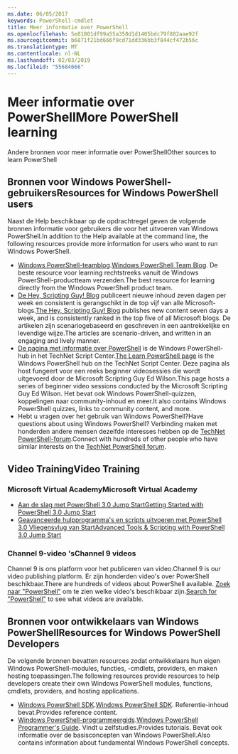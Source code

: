 ```yaml
---
ms.date: 06/05/2017
keywords: PowerShell-cmdlet
title: Meer informatie over PowerShell
ms.openlocfilehash: 5e81801df99a55a358d1d1405bdc79f882aae92f
ms.sourcegitcommit: b6871f21bd666f9cd71dd336bb3f844cf472b56c
ms.translationtype: MT
ms.contentlocale: nl-NL
ms.lasthandoff: 02/03/2019
ms.locfileid: "55684666"
---
```

# <a name="more-powershell-learning"></a><span data-ttu-id="ea069-103">Meer informatie over PowerShell</span><span class="sxs-lookup"><span data-stu-id="ea069-103">More PowerShell learning</span></span>

<span data-ttu-id="ea069-104">Andere bronnen voor meer informatie over PowerShell</span><span class="sxs-lookup"><span data-stu-id="ea069-104">Other sources to learn PowerShell</span></span>

## <a name="resources-for-windows-powershell-users"></a><span data-ttu-id="ea069-105">Bronnen voor Windows PowerShell-gebruikers</span><span class="sxs-lookup"><span data-stu-id="ea069-105">Resources for Windows PowerShell users</span></span>

<span data-ttu-id="ea069-106">Naast de Help beschikbaar op de opdrachtregel geven de volgende bronnen informatie voor gebruikers die voor het uitvoeren van Windows PowerShell.</span><span class="sxs-lookup"><span data-stu-id="ea069-106">In addition to the Help available at the command line, the following resources provide more information for users who want to run Windows PowerShell.</span></span>

- <span data-ttu-id="ea069-107">[Windows PowerShell-teamblog](https://blogs.msdn.microsoft.com/powershell/).</span><span class="sxs-lookup"><span data-stu-id="ea069-107">[Windows PowerShell Team Blog](https://blogs.msdn.microsoft.com/powershell/).</span></span> <span data-ttu-id="ea069-108">De beste resource voor learning rechtstreeks vanuit de Windows PowerShell-productteam verzenden.</span><span class="sxs-lookup"><span data-stu-id="ea069-108">The best resource for learning directly from the Windows PowerShell product team.</span></span>
- <span data-ttu-id="ea069-109">[De Hey, Scripting Guy! Blog](https://blogs.technet.microsoft.com/heyscriptingguy/) publiceert nieuwe inhoud zeven dagen per week en consistent is gerangschikt in de top vijf van alle Microsoft-blogs.</span><span class="sxs-lookup"><span data-stu-id="ea069-109">[The Hey, Scripting Guy! Blog](https://blogs.technet.microsoft.com/heyscriptingguy/) publishes new content seven days a week, and is consistently ranked in the top five of all Microsoft blogs.</span></span> <span data-ttu-id="ea069-110">De artikelen zijn scenariogebaseerd en geschreven in een aantrekkelijke en levendige wijze.</span><span class="sxs-lookup"><span data-stu-id="ea069-110">The articles are scenario-driven, and written in an engaging and lively manner.</span></span>
- <span data-ttu-id="ea069-111">[De pagina met informatie over PowerShell](https://blogs.technet.microsoft.com/heyscriptingguy/2015/01/04/weekend-scripter-the-best-ways-to-learn-powershell/) is de Windows PowerShell-hub in het TechNet Script Center.</span><span class="sxs-lookup"><span data-stu-id="ea069-111">[The Learn PowerShell page](https://blogs.technet.microsoft.com/heyscriptingguy/2015/01/04/weekend-scripter-the-best-ways-to-learn-powershell/) is the Windows PowerShell hub on the TechNet Script Center.</span></span> <span data-ttu-id="ea069-112">Deze pagina als host fungeert voor een reeks beginner videosessies die wordt uitgevoerd door de Microsoft Scripting Guy Ed Wilson.</span><span class="sxs-lookup"><span data-stu-id="ea069-112">This page hosts a series of beginner video sessions conducted by the Microsoft Scripting Guy Ed Wilson.</span></span> <span data-ttu-id="ea069-113">Het bevat ook Windows PowerShell-quizzen, koppelingen naar community-inhoud en meer.</span><span class="sxs-lookup"><span data-stu-id="ea069-113">It also contains Windows PowerShell quizzes, links to community content, and more.</span></span>
- <span data-ttu-id="ea069-114">Hebt u vragen over het gebruik van Windows PowerShell?</span><span class="sxs-lookup"><span data-stu-id="ea069-114">Have questions about using Windows PowerShell?</span></span> <span data-ttu-id="ea069-115">Verbinding maken met honderden andere mensen dezelfde interesses hebben op de [TechNet PowerShell-forum](https://social.technet.microsoft.com/Forums/home?forum=winserverpowershell).</span><span class="sxs-lookup"><span data-stu-id="ea069-115">Connect with hundreds of other people who have similar interests on the [TechNet PowerShell forum](https://social.technet.microsoft.com/Forums/home?forum=winserverpowershell).</span></span>

## <a name="video-training"></a><span data-ttu-id="ea069-116">Video Training</span><span class="sxs-lookup"><span data-stu-id="ea069-116">Video Training</span></span>

### <a name="microsoft-virtual-academy"></a><span data-ttu-id="ea069-117">Microsoft Virtual Academy</span><span class="sxs-lookup"><span data-stu-id="ea069-117">Microsoft Virtual Academy</span></span>

- [<span data-ttu-id="ea069-118">Aan de slag met PowerShell 3.0 Jump Start</span><span class="sxs-lookup"><span data-stu-id="ea069-118">Getting Started with PowerShell 3.0 Jump Start</span></span>](https://mva.microsoft.com/en-US/training-courses/getting-started-with-powershell-30-jump-start-8276)
- [<span data-ttu-id="ea069-119">Geavanceerde hulpprogramma's en scripts uitvoeren met PowerShell 3.0 Vliegensvlug van Start</span><span class="sxs-lookup"><span data-stu-id="ea069-119">Advanced Tools & Scripting with PowerShell 3.0 Jump Start</span></span>](https://mva.microsoft.com/en-US/training-courses/advanced-tools-scripting-with-powershell-30-jump-start-8277)

### <a name="channel-9-videos"></a><span data-ttu-id="ea069-120">Channel 9-video 's</span><span class="sxs-lookup"><span data-stu-id="ea069-120">Channel 9 videos</span></span>

<span data-ttu-id="ea069-121">Channel 9 is ons platform voor het publiceren van video.</span><span class="sxs-lookup"><span data-stu-id="ea069-121">Channel 9 is our video publishing platform.</span></span> <span data-ttu-id="ea069-122">Er zijn honderden video's over PowerShell beschikbaar.</span><span class="sxs-lookup"><span data-stu-id="ea069-122">There are hundreds of videos about PowerShell available.</span></span> <span data-ttu-id="ea069-123">[Zoek naar "PowerShell"](https://channel9.msdn.com/Search?term=PowerShell&sortBy=top-rated) om te zien welke video's beschikbaar zijn.</span><span class="sxs-lookup"><span data-stu-id="ea069-123">[Search for "PowerShell"](https://channel9.msdn.com/Search?term=PowerShell&sortBy=top-rated) to see what videos are available.</span></span>

## <a name="resources-for-windows-powershell-developers"></a><span data-ttu-id="ea069-124">Bronnen voor ontwikkelaars van Windows PowerShell</span><span class="sxs-lookup"><span data-stu-id="ea069-124">Resources for Windows PowerShell Developers</span></span>

<span data-ttu-id="ea069-125">De volgende bronnen bevatten resources zodat ontwikkelaars hun eigen Windows PowerShell-modules, functies, -cmdlets, providers, en maken hosting toepassingen.</span><span class="sxs-lookup"><span data-stu-id="ea069-125">The following resources provide resources to help developers create their own Windows PowerShell modules, functions, cmdlets, providers, and hosting applications.</span></span>

- <span data-ttu-id="ea069-126">[Windows PowerShell SDK](https://go.microsoft.com/fwlink/p/?LinkID=89595).</span><span class="sxs-lookup"><span data-stu-id="ea069-126">[Windows PowerShell SDK](https://go.microsoft.com/fwlink/p/?LinkID=89595).</span></span> <span data-ttu-id="ea069-127">Referentie-inhoud bevat.</span><span class="sxs-lookup"><span data-stu-id="ea069-127">Provides reference content.</span></span>
- <span data-ttu-id="ea069-128">[Windows PowerShell-programmeergids](https://go.microsoft.com/fwlink/p/?LinkID=89596).</span><span class="sxs-lookup"><span data-stu-id="ea069-128">[Windows PowerShell Programmer's Guide](https://go.microsoft.com/fwlink/p/?LinkID=89596).</span></span> <span data-ttu-id="ea069-129">Vindt u zelfstudies.</span><span class="sxs-lookup"><span data-stu-id="ea069-129">Provides tutorials.</span></span> <span data-ttu-id="ea069-130">Bevat ook informatie over de basisconcepten van Windows PowerShell.</span><span class="sxs-lookup"><span data-stu-id="ea069-130">Also contains information about fundamental Windows PowerShell concepts.</span></span>
